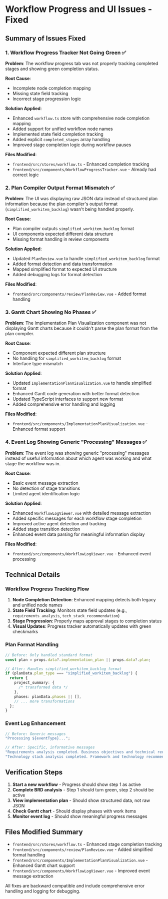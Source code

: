 # Workflow Progress and UI Issues - Fixed

## Summary of Issues Fixed

### 1. Workflow Progress Tracker Not Going Green ✅

**Problem**: The workflow progress tab was not properly tracking completed stages and showing green completion status.

**Root Cause**:

- Incomplete node completion mapping
- Missing state field tracking
- Incorrect stage progression logic

**Solution Applied**:

- Enhanced `workflow.ts` store with comprehensive node completion mapping
- Added support for unified workflow node names
- Implemented state field completion tracking
- Added explicit `completed_stages` array handling
- Improved stage completion logic during workflow pauses

**Files Modified**:

- `frontend/src/stores/workflow.ts` - Enhanced completion tracking
- `frontend/src/components/WorkflowProgressTracker.vue` - Already had correct logic

### 2. Plan Compiler Output Format Mismatch ✅

**Problem**: The UI was displaying raw JSON data instead of structured plan information because the plan compiler's output format (`simplified_workitem_backlog`) wasn't being handled properly.

**Root Cause**:

- Plan compiler outputs `simplified_workitem_backlog` format
- UI components expected different data structure
- Missing format handling in review components

**Solution Applied**:

- Updated `PlanReview.vue` to handle `simplified_workitem_backlog` format
- Added format detection and data transformation
- Mapped simplified format to expected UI structure
- Added debugging logs for format detection

**Files Modified**:

- `frontend/src/components/review/PlanReview.vue` - Added format handling

### 3. Gantt Chart Showing No Phases ✅

**Problem**: The Implementation Plan Visualization component was not displaying Gantt charts because it couldn't parse the plan format from the plan compiler.

**Root Cause**:

- Component expected different plan structure
- No handling for `simplified_workitem_backlog` format
- Interface type mismatch

**Solution Applied**:

- Updated `ImplementationPlanVisualization.vue` to handle simplified format
- Enhanced Gantt code generation with better format detection
- Updated TypeScript interfaces to support new format
- Added comprehensive error handling and logging

**Files Modified**:

- `frontend/src/components/ImplementationPlanVisualization.vue` - Enhanced format support

### 4. Event Log Showing Generic "Processing" Messages ✅

**Problem**: The event log was showing generic "processing" messages instead of useful information about which agent was working and what stage the workflow was in.

**Root Cause**:

- Basic event message extraction
- No detection of stage transitions
- Limited agent identification logic

**Solution Applied**:

- Enhanced `WorkflowLogViewer.vue` with detailed message extraction
- Added specific messages for each workflow stage completion
- Improved active agent detection and tracking
- Added stage transition detection
- Enhanced event data parsing for meaningful information display

**Files Modified**:

- `frontend/src/components/WorkflowLogViewer.vue` - Enhanced event processing

## Technical Details

### Workflow Progress Tracking Flow

1. **Node Completion Detection**: Enhanced mapping detects both legacy and unified node names
2. **State Field Tracking**: Monitors state field updates (e.g., `requirements_analysis`, `tech_stack_recommendation`)
3. **Stage Progression**: Properly maps approval stages to completion status
4. **Visual Updates**: Progress tracker automatically updates with green checkmarks

### Plan Format Handling

```typescript
// Before: Only handled standard format
const plan = props.data?.implementation_plan || props.data?.plan;

// After: Handles simplified_workitem_backlog format
if (planData.plan_type === "simplified_workitem_backlog") {
  return {
    project_summary: {
      /* transformed data */
    },
    phases: planData.phases || [],
    // ... more transformations
  };
}
```

### Event Log Enhancement

```typescript
// Before: Generic messages
"Processing ${eventType}...";

// After: Specific, informative messages
"Requirements analysis completed. Business objectives and technical requirements identified.";
"Technology stack analysis completed. Framework and technology recommendations generated.";
```

## Verification Steps

1. **Start a new workflow** - Progress should show step 1 as active
2. **Complete BRD analysis** - Step 1 should turn green, step 2 should be active
3. **View implementation plan** - Should show structured data, not raw JSON
4. **Check Gantt chart** - Should display phases with work items
5. **Monitor event log** - Should show meaningful progress messages

## Files Modified Summary

- `frontend/src/stores/workflow.ts` - Enhanced stage completion tracking
- `frontend/src/components/review/PlanReview.vue` - Added simplified format handling
- `frontend/src/components/ImplementationPlanVisualization.vue` - Enhanced Gantt chart support
- `frontend/src/components/WorkflowLogViewer.vue` - Improved event message extraction

All fixes are backward compatible and include comprehensive error handling and logging for debugging.
